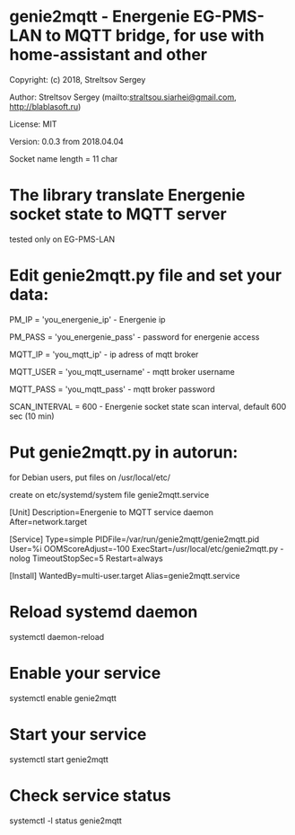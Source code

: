 # genie2mqtt - Energenie EG-PMS-LAN to MQTT bridge, for use with home-assistant and other

Copyright: (c) 2018, Streltsov Sergey

Author: Streltsov Sergey (mailto:straltsou.siarhei@gmail.com, http://blablasoft.ru)

License: MIT

Version: 0.0.3 from 2018.04.04

Socket name length = 11 char

# The library translate Energenie socket state to MQTT server

tested only on EG-PMS-LAN

# Edit genie2mqtt.py file and set your data:

PM_IP = 'you_energenie_ip' - Energenie ip

PM_PASS = 'you_energenie_pass' - password for energenie access

MQTT_IP = 'you_mqtt_ip' - ip adress of mqtt broker

MQTT_USER = 'you_mqtt_username' - mqtt broker username

MQTT_PASS = 'you_mqtt_pass' - mqtt broker password

SCAN_INTERVAL = 600 - Energenie socket state scan interval, default 600 sec (10 min)

# Put genie2mqtt.py in autorun:

for Debian users, put files on /usr/local/etc/

create on etc/systemd/system file genie2mqtt.service

[Unit]
Description=Energenie to MQTT service daemon
After=network.target

[Service]
Type=simple
PIDFile=/var/run/genie2mqtt/genie2mqtt.pid
User=%i
OOMScoreAdjust=-100
ExecStart=/usr/local/etc/genie2mqtt.py -nolog
TimeoutStopSec=5
Restart=always

[Install]
WantedBy=multi-user.target
Alias=genie2mqtt.service

# Reload systemd daemon
systemctl daemon-reload
# Enable your service
systemctl enable genie2mqtt
# Start your service
systemctl start genie2mqtt
# Check service status
systemctl -l status genie2mqtt

